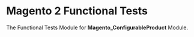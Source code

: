 # Magento 2 Functional Tests

The Functional Tests Module for **Magento_ConfigurableProduct** Module.
